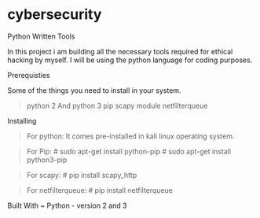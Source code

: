 # cybersecurity  

Python Written Tools
  
  In this project i am building all the necessary tools required for ethical hacking by myself. I will be using the python language
  for coding purposes. 

Prerequisties
  
  Some of the things you need to install in your system.
   
   > python 2 And python 3
   > pip 
   > scapy module
   > netfilterqueue
   
Installing 
   > For python: 
       It comes pre-installed in kali linux operating system.
       
   > For Pip:
       # sudo apt-get install python-pip 
       # sudo apt-get install python3-pip
       
   > For scapy:
       # pip install scapy_http
       
   > For netfilterqueue:
       # pip install netfilterqueue
       
Built With
   ~ Python - version 2 and 3
   
  
